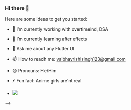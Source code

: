 ### Hi there 👋

 

Here are some ideas to get you started:

- 🔭 I’m currently working with overtimeind, DSA
- 🌱 I’m currently learning after effects 
- 💬 Ask me about any Flutter UI
- 📫 How to reach me: vaibhavrishisingh123@gmail.com
- 😄 Pronouns: He/Him
- ⚡ Fun fact: Anime girls are'nt real


- <img src="https://github-readme-stats.vercel.app/api?username=vaibhavkrsi&&show_icons=true&title_color=ffffff&icon_color=bb2acf&text_color=daf7dc&bg_color=151515">
-->
